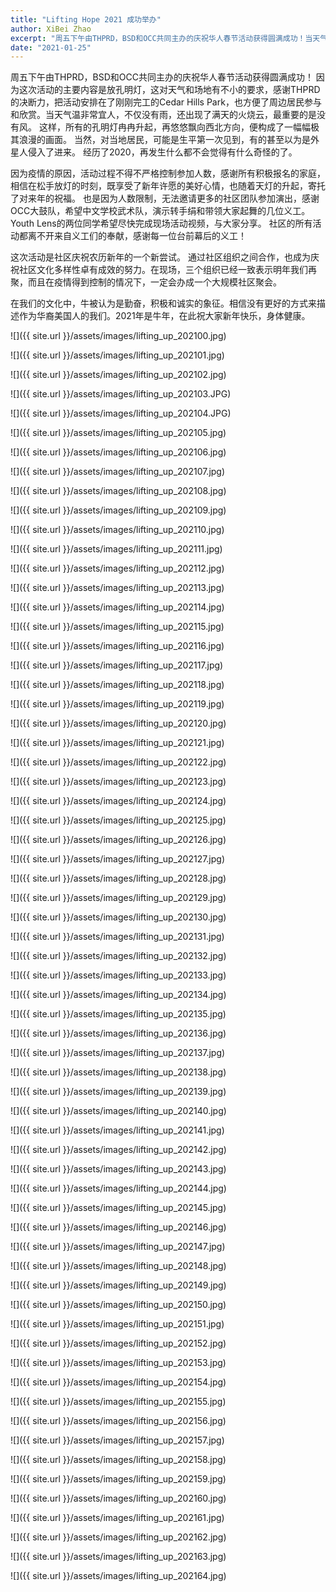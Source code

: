 ```yaml
---
title: "Lifting Hope 2021 成功举办"
author: XiBei Zhao
excerpt: "周五下午由THPRD，BSD和OCC共同主办的庆祝华人春节活动获得圆满成功！当天气温非常宜人，不仅没有雨，还出现了满天的火烧云，最重要的是没有风。 这样，所有的孔明灯冉冉升起，再悠悠飘向西北方向，便构成了一幅幅极其浪漫的画面。当然，对当地居民，可能是生平第一次见到，有的甚至以为是外星人侵入了进来。 经历了2020，再发生什么都不会觉得有什么奇怪的了。"
date: "2021-01-25"
---
```


周五下午由THPRD，BSD和OCC共同主办的庆祝华人春节活动获得圆满成功！ 因为这次活动的主要内容是放孔明灯，这对天气和场地有不小的要求，感谢THPRD的决断力，把活动安排在了刚刚完工的Cedar Hills Park，也方便了周边居民参与和欣赏。当天气温非常宜人，不仅没有雨，还出现了满天的火烧云，最重要的是没有风。 这样，所有的孔明灯冉冉升起，再悠悠飘向西北方向，便构成了一幅幅极其浪漫的画面。 当然，对当地居民，可能是生平第一次见到，有的甚至以为是外星人侵入了进来。 经历了2020，再发生什么都不会觉得有什么奇怪的了。

因为疫情的原因，活动过程不得不严格控制参加人数，感谢所有积极报名的家庭，相信在松手放灯的时刻，既享受了新年许愿的美好心情，也随着天灯的升起，寄托了对来年的祝福。 也是因为人数限制，无法邀请更多的社区团队参加演出，感谢OCC大鼓队，希望中文学校武术队，演示转手绢和带领大家起舞的几位义工。 Youth Lens的两位同学希望尽快完成现场活动视频，与大家分享。 社区的所有活动都离不开来自义工们的奉献，感谢每一位台前幕后的义工！

这次活动是社区庆祝农历新年的一个新尝试。 通过社区组织之间合作，也成为庆祝社区文化多样性卓有成效的努力。在现场，三个组织已经一致表示明年我们再聚，而且在疫情得到控制的情况下，一定会办成一个大规模社区聚会。

在我们的文化中，牛被认为是勤奋，积极和诚实的象征。相信没有更好的方式来描述作为华裔美国人的我们。2021年是牛年，在此祝大家新年快乐，身体健康。

![]({{ site.url }}/assets/images/lifting_up_202100.jpg)

![]({{ site.url }}/assets/images/lifting_up_202101.jpg)

![]({{ site.url }}/assets/images/lifting_up_202102.jpg)

![]({{ site.url }}/assets/images/lifting_up_202103.JPG)

![]({{ site.url }}/assets/images/lifting_up_202104.JPG)

![]({{ site.url }}/assets/images/lifting_up_202105.jpg)

![]({{ site.url }}/assets/images/lifting_up_202106.jpg)

![]({{ site.url }}/assets/images/lifting_up_202107.jpg)

![]({{ site.url }}/assets/images/lifting_up_202108.jpg)

![]({{ site.url }}/assets/images/lifting_up_202109.jpg)

![]({{ site.url }}/assets/images/lifting_up_202110.jpg)

![]({{ site.url }}/assets/images/lifting_up_202111.jpg)

![]({{ site.url }}/assets/images/lifting_up_202112.jpg)

![]({{ site.url }}/assets/images/lifting_up_202113.jpg)

![]({{ site.url }}/assets/images/lifting_up_202114.jpg)

![]({{ site.url }}/assets/images/lifting_up_202115.jpg)

![]({{ site.url }}/assets/images/lifting_up_202116.jpg)

![]({{ site.url }}/assets/images/lifting_up_202117.jpg)

![]({{ site.url }}/assets/images/lifting_up_202118.jpg)

![]({{ site.url }}/assets/images/lifting_up_202119.jpg)

![]({{ site.url }}/assets/images/lifting_up_202120.jpg)

![]({{ site.url }}/assets/images/lifting_up_202121.jpg)

![]({{ site.url }}/assets/images/lifting_up_202122.jpg)

![]({{ site.url }}/assets/images/lifting_up_202123.jpg)

![]({{ site.url }}/assets/images/lifting_up_202124.jpg)

![]({{ site.url }}/assets/images/lifting_up_202125.jpg)

![]({{ site.url }}/assets/images/lifting_up_202126.jpg)

![]({{ site.url }}/assets/images/lifting_up_202127.jpg)

![]({{ site.url }}/assets/images/lifting_up_202128.jpg)

![]({{ site.url }}/assets/images/lifting_up_202129.jpg)

![]({{ site.url }}/assets/images/lifting_up_202130.jpg)

![]({{ site.url }}/assets/images/lifting_up_202131.jpg)

![]({{ site.url }}/assets/images/lifting_up_202132.jpg)

![]({{ site.url }}/assets/images/lifting_up_202133.jpg)

![]({{ site.url }}/assets/images/lifting_up_202134.jpg)

![]({{ site.url }}/assets/images/lifting_up_202135.jpg)

![]({{ site.url }}/assets/images/lifting_up_202136.jpg)

![]({{ site.url }}/assets/images/lifting_up_202137.jpg)

![]({{ site.url }}/assets/images/lifting_up_202138.jpg)

![]({{ site.url }}/assets/images/lifting_up_202139.jpg)

![]({{ site.url }}/assets/images/lifting_up_202140.jpg)

![]({{ site.url }}/assets/images/lifting_up_202141.jpg)

![]({{ site.url }}/assets/images/lifting_up_202142.jpg)

![]({{ site.url }}/assets/images/lifting_up_202143.jpg)

![]({{ site.url }}/assets/images/lifting_up_202144.jpg)

![]({{ site.url }}/assets/images/lifting_up_202145.jpg)

![]({{ site.url }}/assets/images/lifting_up_202146.jpg)

![]({{ site.url }}/assets/images/lifting_up_202147.jpg)

![]({{ site.url }}/assets/images/lifting_up_202148.jpg)

![]({{ site.url }}/assets/images/lifting_up_202149.jpg)

![]({{ site.url }}/assets/images/lifting_up_202150.jpg)

![]({{ site.url }}/assets/images/lifting_up_202151.jpg)

![]({{ site.url }}/assets/images/lifting_up_202152.jpg)

![]({{ site.url }}/assets/images/lifting_up_202153.jpg)

![]({{ site.url }}/assets/images/lifting_up_202154.jpg)

![]({{ site.url }}/assets/images/lifting_up_202155.jpg)

![]({{ site.url }}/assets/images/lifting_up_202156.jpg)

![]({{ site.url }}/assets/images/lifting_up_202157.jpg)

![]({{ site.url }}/assets/images/lifting_up_202158.jpg)

![]({{ site.url }}/assets/images/lifting_up_202159.jpg)

![]({{ site.url }}/assets/images/lifting_up_202160.jpg)

![]({{ site.url }}/assets/images/lifting_up_202161.jpg)

![]({{ site.url }}/assets/images/lifting_up_202162.jpg)

![]({{ site.url }}/assets/images/lifting_up_202163.jpg)

![]({{ site.url }}/assets/images/lifting_up_202164.jpg)
